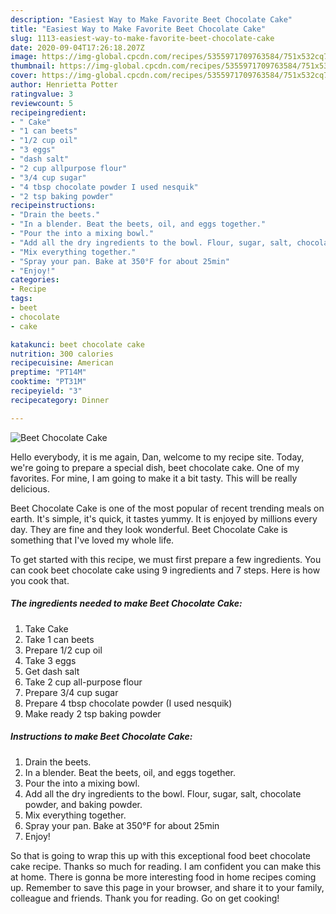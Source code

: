 ```yaml
---
description: "Easiest Way to Make Favorite Beet Chocolate Cake"
title: "Easiest Way to Make Favorite Beet Chocolate Cake"
slug: 1113-easiest-way-to-make-favorite-beet-chocolate-cake
date: 2020-09-04T17:26:18.207Z
image: https://img-global.cpcdn.com/recipes/5355971709763584/751x532cq70/beet-chocolate-cake-recipe-main-photo.jpg
thumbnail: https://img-global.cpcdn.com/recipes/5355971709763584/751x532cq70/beet-chocolate-cake-recipe-main-photo.jpg
cover: https://img-global.cpcdn.com/recipes/5355971709763584/751x532cq70/beet-chocolate-cake-recipe-main-photo.jpg
author: Henrietta Potter
ratingvalue: 3
reviewcount: 5
recipeingredient:
- " Cake"
- "1 can beets"
- "1/2 cup oil"
- "3 eggs"
- "dash salt"
- "2 cup allpurpose flour"
- "3/4 cup sugar"
- "4 tbsp chocolate powder I used nesquik"
- "2 tsp baking powder"
recipeinstructions:
- "Drain the beets."
- "In a blender. Beat the beets, oil, and eggs together."
- "Pour the into a mixing bowl."
- "Add all the dry ingredients to the bowl. Flour, sugar, salt, chocolate powder, and baking powder."
- "Mix everything together."
- "Spray your pan. Bake at 350°F for about 25min"
- "Enjoy!"
categories:
- Recipe
tags:
- beet
- chocolate
- cake

katakunci: beet chocolate cake 
nutrition: 300 calories
recipecuisine: American
preptime: "PT14M"
cooktime: "PT31M"
recipeyield: "3"
recipecategory: Dinner

---
```



![Beet Chocolate Cake](https://img-global.cpcdn.com/recipes/5355971709763584/751x532cq70/beet-chocolate-cake-recipe-main-photo.jpg)

Hello everybody, it is me again, Dan, welcome to my recipe site. Today, we're going to prepare a special dish, beet chocolate cake. One of my favorites. For mine, I am going to make it a bit tasty. This will be really delicious.

Beet Chocolate Cake is one of the most popular of recent trending meals on earth. It's simple, it's quick, it tastes yummy. It is enjoyed by millions every day. They are fine and they look wonderful. Beet Chocolate Cake is something that I've loved my whole life.




To get started with this recipe, we must first prepare a few ingredients. You can cook beet chocolate cake using 9 ingredients and 7 steps. Here is how you cook that.

<!--inarticleads1-->

##### The ingredients needed to make Beet Chocolate Cake:

1. Take  Cake
1. Take 1 can beets
1. Prepare 1/2 cup oil
1. Take 3 eggs
1. Get dash salt
1. Take 2 cup all-purpose flour
1. Prepare 3/4 cup sugar
1. Prepare 4 tbsp chocolate powder (I used nesquik)
1. Make ready 2 tsp baking powder




<!--inarticleads2-->

##### Instructions to make Beet Chocolate Cake:

1. Drain the beets.
1. In a blender. Beat the beets, oil, and eggs together.
1. Pour the into a mixing bowl.
1. Add all the dry ingredients to the bowl. Flour, sugar, salt, chocolate powder, and baking powder.
1. Mix everything together.
1. Spray your pan. Bake at 350°F for about 25min
1. Enjoy!




So that is going to wrap this up with this exceptional food beet chocolate cake recipe. Thanks so much for reading. I am confident you can make this at home. There is gonna be more interesting food in home recipes coming up. Remember to save this page in your browser, and share it to your family, colleague and friends. Thank you for reading. Go on get cooking!
